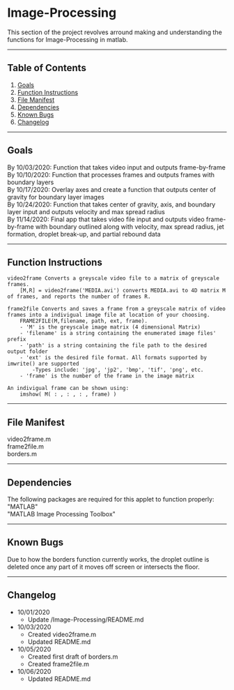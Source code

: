 # Image-Processing
This section of the project revolves arround making and understanding the functions for Image-Processing in matlab. 

---

## Table of Contents
1. [Goals](#goals)
2. [Function Instructions](#functions)
3. [File Manifest](#manifest)
4. [Dependencies](#dependencies)
5. [Known Bugs](#bugs)
6. [Changelog](#log)

---
## Goals <a name="goals"></a>
  By 10/03/2020: Function that takes video input and outputs frame-by-frame  <br /> 
  By 10/10/2020: Function that processes frames and outputs frames with boundary layers  <br /> 
  By 10/17/2020: Overlay axes and create a function that outputs center of gravity for boundary layer images  <br /> 
  By 10/24/2020: Function that takes center of gravity, axis, and boundary layer input and outputs velocity and max spread radius <br /> 
  By 11/14/2020: Final app that takes video file input and outputs video frame-by-frame with boundary outlined along with velocity, max spread radius, jet formation, droplet break-up, and partial rebound data

---
## Function Instructions <a name="functions"></a>
	video2frame Converts a greyscale video file to a matrix of greyscale frames.
		[M,R] = video2frame('MEDIA.avi') converts MEDIA.avi to 4D matrix M of frames, and reports the number of frames R.

	frame2file Converts and saves a frame from a greyscale matrix of video frames into a indivigual image file at location of your choosing.
		FRAME2FILE(M,filename, path, ext, frame).
		- 'M' is the greyscale image matrix (4 dimensional Matrix)
		- 'filename' is a string containing the enumerated image files' prefix 
		- 'path' is a string containing the file path to the desired output folder
		- 'ext' is the desired file format. All formats supported by imwrite() are supported 
			-Types include: 'jpg', 'jp2', 'bmp', 'tif', 'png', etc.
		- 'frame' is the number of the frame in the image matrix

	An indivigual frame can be shown using: 
   		imshow( M( : , : , : , frame) )
 
---
## File Manifest <a name="manifest"></a>
  video2frame.m <br /> 
  frame2file.m <br /> 
  borders.m <br /> 

---
## Dependencies <a name="dependencies"></a>
The following packages are required for this applet to function properly: <br /> 
"MATLAB" <br /> 
"MATLAB Image Processing Toolbox" <br />

---

## Known Bugs <a name="bugs"></a>
Due to how the borders function currently works, the droplet outline is deleted once any part of it moves off screen or intersects the floor.

---

## Changelog <a name="log"></a>
+ 10/01/2020 
	- Update /Image-Processing/README.md
+ 10/03/2020
	- Created video2frame.m
	- Updated README.md  
+ 10/05/2020
	- Created first draft of borders.m
	- Created frame2file.m
+ 10/06/2020
	- Updated README.md
